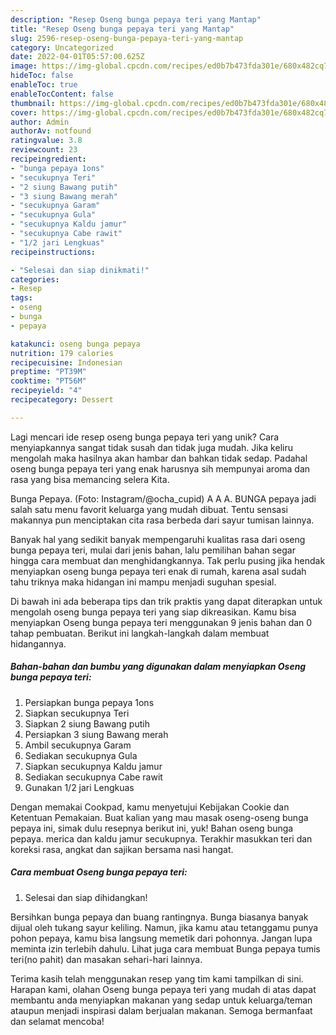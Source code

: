 ```yaml
---
description: "Resep Oseng bunga pepaya teri yang Mantap"
title: "Resep Oseng bunga pepaya teri yang Mantap"
slug: 2596-resep-oseng-bunga-pepaya-teri-yang-mantap
category: Uncategorized
date: 2022-04-01T05:57:00.625Z
image: https://img-global.cpcdn.com/recipes/ed0b7b473fda301e/680x482cq70/oseng-bunga-pepaya-teri-foto-resep-utama.jpg
hideToc: false
enableToc: true
enableTocContent: false
thumbnail: https://img-global.cpcdn.com/recipes/ed0b7b473fda301e/680x482cq70/oseng-bunga-pepaya-teri-foto-resep-utama.jpg
cover: https://img-global.cpcdn.com/recipes/ed0b7b473fda301e/680x482cq70/oseng-bunga-pepaya-teri-foto-resep-utama.jpg
author: Admin
authorAv: notfound
ratingvalue: 3.8
reviewcount: 23
recipeingredient:
- "bunga pepaya 1ons"
- "secukupnya Teri"
- "2 siung Bawang putih"
- "3 siung Bawang merah"
- "secukupnya Garam"
- "secukupnya Gula"
- "secukupnya Kaldu jamur"
- "secukupnya Cabe rawit"
- "1/2 jari Lengkuas"
recipeinstructions:

- "Selesai dan siap dinikmati!"
categories:
- Resep
tags:
- oseng
- bunga
- pepaya

katakunci: oseng bunga pepaya 
nutrition: 179 calories
recipecuisine: Indonesian
preptime: "PT39M"
cooktime: "PT56M"
recipeyield: "4"
recipecategory: Dessert

---
```





Lagi mencari ide resep oseng bunga pepaya teri yang unik? Cara menyiapkannya sangat tidak susah dan tidak juga mudah. Jika keliru mengolah maka hasilnya akan hambar dan bahkan tidak sedap. Padahal oseng bunga pepaya teri yang enak harusnya sih mempunyai aroma dan rasa yang bisa memancing selera Kita.





Bunga Pepaya. (Foto: Instagram/@ocha_cupid) A A A. BUNGA pepaya jadi salah satu menu favorit keluarga yang mudah dibuat. Tentu sensasi makannya pun menciptakan cita rasa berbeda dari sayur tumisan lainnya.

Banyak hal yang sedikit banyak mempengaruhi kualitas rasa dari oseng bunga pepaya teri, mulai dari jenis bahan, lalu pemilihan bahan segar hingga cara membuat dan menghidangkannya. Tak perlu pusing jika hendak menyiapkan oseng bunga pepaya teri enak di rumah, karena asal sudah tahu triknya maka hidangan ini mampu menjadi suguhan spesial.






Di bawah ini ada beberapa tips dan trik praktis yang dapat diterapkan untuk mengolah oseng bunga pepaya teri yang siap dikreasikan. Kamu bisa menyiapkan Oseng bunga pepaya teri menggunakan 9 jenis bahan dan 0 tahap pembuatan. Berikut ini langkah-langkah dalam membuat hidangannya.

<!--inarticleads1-->

##### Bahan-bahan dan bumbu yang digunakan dalam menyiapkan Oseng bunga pepaya teri:

1. Persiapkan bunga pepaya 1ons
1. Siapkan secukupnya Teri
1. Siapkan 2 siung Bawang putih
1. Persiapkan 3 siung Bawang merah
1. Ambil secukupnya Garam
1. Sediakan secukupnya Gula
1. Siapkan secukupnya Kaldu jamur
1. Sediakan secukupnya Cabe rawit
1. Gunakan 1/2 jari Lengkuas


Dengan memakai Cookpad, kamu menyetujui Kebijakan Cookie dan Ketentuan Pemakaian. Buat kalian yang mau masak oseng-oseng bunga pepaya ini, simak dulu resepnya berikut ini, yuk! Bahan oseng bunga pepaya. merica dan kaldu jamur secukupnya. Terakhir masukkan teri dan koreksi rasa, angkat dan sajikan bersama nasi hangat. 

<!--inarticleads2-->

##### Cara membuat Oseng bunga pepaya teri:


1. Selesai dan siap dihidangkan!

Bersihkan bunga pepaya dan buang rantingnya. Bunga biasanya banyak dijual oleh tukang sayur keliling. Namun, jika kamu atau tetanggamu punya pohon pepaya, kamu bisa langsung memetik dari pohonnya. Jangan lupa meminta izin terlebih dahulu. Lihat juga cara membuat Bunga pepaya tumis teri(no pahit) dan masakan sehari-hari lainnya. 

Terima kasih telah menggunakan resep yang tim kami tampilkan di sini. Harapan kami, olahan Oseng bunga pepaya teri yang mudah di atas dapat membantu anda menyiapkan makanan yang sedap untuk keluarga/teman ataupun menjadi inspirasi dalam berjualan makanan. Semoga bermanfaat dan selamat mencoba!
